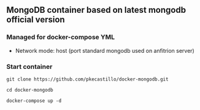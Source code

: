 ## MongoDB container based on latest mongodb official version

### Managed for docker-compose YML

- Network mode: host (port standard mongodb used on anfitrion server)

### Start container

```
git clone https://github.com/pkecastillo/docker-mongodb.git

cd docker-mongodb

docker-compose up -d
```